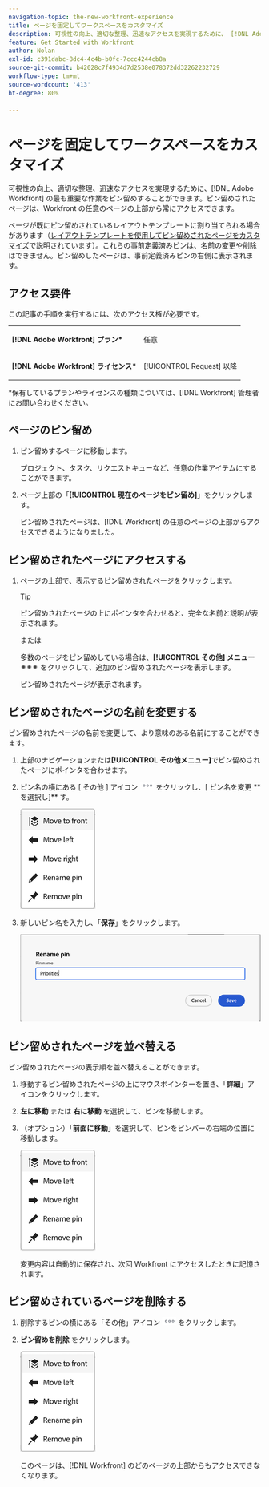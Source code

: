 ```yaml
---
navigation-topic: the-new-workfront-experience
title: ページを固定してワークスペースをカスタマイズ
description: 可視性の向上、適切な整理、迅速なアクセスを実現するために、 [!DNL Adobe Workfront]  の最も重要な作業をピン留めすることができます。ピン留めされたページは、Workfront の任意のページの上部から常にアクセスできます。
feature: Get Started with Workfront
author: Nolan
exl-id: c391dabc-8dc4-4c4b-b0fc-7ccc4244cb8a
source-git-commit: b42028c7f4934d7d2538e078372dd32262232729
workflow-type: tm+mt
source-wordcount: '413'
ht-degree: 80%

---
```


# ページを固定してワークスペースをカスタマイズ

可視性の向上、適切な整理、迅速なアクセスを実現するために、[!DNL Adobe Workfront] の最も重要な作業をピン留めすることができます。ピン留めされたページは、Workfront の任意のページの上部から常にアクセスできます。

ページが既にピン留めされているレイアウトテンプレートに割り当てられる場合があります（[レイアウトテンプレートを使用してピン留めされたページをカスタマイズ](../../administration-and-setup/customize-workfront/use-layout-templates/customize-pinned-pages.md)で説明されています）。これらの事前定義済みピンは、名前の変更や削除はできません。ピン留めしたページは、事前定義済みピンの右側に表示されます。

## アクセス要件

この記事の手順を実行するには、次のアクセス権が必要です。

<table style="table-layout:auto"> 
 <col> 
 </col> 
 <col> 
 </col> 
 <tbody> 
  <tr> 
   <td role="rowheader"><strong>[!DNL Adobe Workfront] プラン*</strong></td> 
   <td> <p>任意</p> </td> 
  </tr> 
  <tr> 
   <td role="rowheader"><strong>[!DNL Adobe Workfront] ライセンス*</strong></td> 
   <td> <p>[!UICONTROL Request] 以降</p> </td> 
  </tr> 
 </tbody> 
</table>

&#42;保有しているプランやライセンスの種類については、[!DNL Workfront] 管理者にお問い合わせください。

## ページのピン留め

1. ピン留めするページに移動します。

   プロジェクト、タスク、リクエストキューなど、任意の作業アイテムにすることができます。

1. ページ上部の「**[!UICONTROL 現在のページをピン留め]**」をクリックします。

   ピン留めされたページは、[!DNL Workfront] の任意のページの上部からアクセスできるようになりました。

## ピン留めされたページにアクセスする

1. ページの上部で、表示するピン留めされたページをクリックします。

   >[!TIP]
   >
   >ピン留めされたページの上にポインタを合わせると、完全な名前と説明が表示されます。

   または

   多数のページをピン留めしている場合は、**[!UICONTROL その他] メニュー** ![](assets/more-icon-spectrum.png) をクリックして、追加のピン留めされたページを表示します。

   ピン留めされたページが表示されます。

## ピン留めされたページの名前を変更する

ピン留めされたページの名前を変更して、より意味のある名前にすることができます。

1. 上部のナビゲーションまたは&#x200B;**[!UICONTROL その他メニュー]**&#x200B;でピン留めされたページにポインタを合わせます。
1. ピン名の横にある [ その他 ] アイコン ![](assets/more-icon.png) をクリックし、[ ピン名を変更 ** を選択し]** す。

   ![ピン留めの名前を変更](assets/pin-menu.png)

1. 新しいピン名を入力し、「**保存**」をクリックします。

   ![チェックマークをクリックして、ピン留めの名前を変更](assets/new-pin-name.png)


## ピン留めされたページを並べ替える

ピン留めされたページの表示順を並べ替えることができます。

1. 移動するピン留めされたページの上にマウスポインターを置き、「**詳細**」アイコンをクリックします。
1. **左に移動** または **右に移動** を選択して、ピンを移動します。
1. （オプション）「**前面に移動**」を選択して、ピンをピンバーの右端の位置に移動します。

   ![ ピン留めの移動 ](assets/pin-menu.png)

   変更内容は自動的に保存され、次回 Workfront にアクセスしたときに記憶されます。

## ピン留めされているページを削除する

1. 削除するピンの横にある「その他」アイコン ![](assets/more-icon.png) をクリックします。
1. **ピン留めを削除** をクリックします。

   ![ピン留めを削除](assets/pin-menu.png)

   このページは、[!DNL Workfront] のどのページの上部からもアクセスできなくなります。
